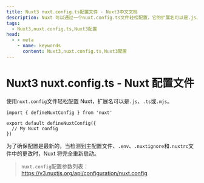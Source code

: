 ```yaml
---
title: Nuxt3 nuxt.config.ts配置文件 - Nuxt3中文文档
description: Nuxt 可以通过一个nuxt.config.ts文件轻松配置，它的扩展名可以是.js、.ts或.mjs。
tags: 
  - Nuxt3,nuxt.config.ts,Nuxt3配置
head:
  - - meta
    - name: keywords
      content: Nuxt3,nuxt.config.ts,Nuxt3配置
---
```


# Nuxt3 nuxt.config.ts -  Nuxt 配置文件

使用`nuxt.config`文件轻松配置 Nuxt，扩展名可以是`.js`、`.ts`或`.mjs`。

```
import { defineNuxtConfig } from 'nuxt'

export default defineNuxtConfig({
  // My Nuxt config
})
```

为了确保配置是最新的，当检测到主配置文件、`.env`、`.nuxtignore`和`.nuxtrc`文件中的更改时，Nuxt 将完全重新启动。

> `nuxt.config`配置参数列表：https://v3.nuxtjs.org/api/configuration/nuxt.config